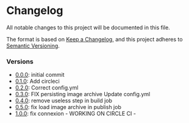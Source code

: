 # Changelog
All notable changes to this project will be documented in this file.

The format is based on [Keep a Changelog](https://keepachangelog.com/en/1.0.0/),
and this project adheres to [Semantic Versioning](https://semver.org/spec/v2.0.0.html).

### Versions
- [0.0.0]: initial commit
- [0.1.0]: Add circleci
- [0.2.0]: Correct config.yml
- [0.3.0]: FIX persisting image archive Update config.yml
- [0.4.0]: remove useless step in build job
- [0.5.0]: fix load image archive in publish job
- [1.0.0]: fix connexion - WORKING ON CIRCLE CI -


[0.0.0]: https://github.com/YI-B3-Devops/tp2-Team-3/tree/ddaaec7573202f739cfce6bdc5c46614652106ef
[0.1.0]: https://github.com/YI-B3-Devops/tp2-Team-3/tree/1e2befb44c19e86fc02c2d71bbc9ce980c5b4d57
[0.2.0]: https://github.com/YI-B3-Devops/tp2-Team-3/tree/f589a102752fc57585f61ea1f6a9f3052f85e9a7
[0.3.0]: https://github.com/YI-B3-Devops/tp2-Team-3/tree/8815ef719c6c95cf56f76fb81e44f1704312b2a0
[0.4.0]: https://github.com/YI-B3-Devops/tp2-Team-3/tree/7f6696db4b3e0ef9791186d397cc2ae5fe2df801
[0.5.0]: https://github.com/YI-B3-Devops/tp2-Team-3/tree/f91b321a20ffc0fa60c507735ae5b48e08b909fa
[1.0.0]: https://github.com/YI-B3-Devops/tp2-Team-3/tree/ad0d9e2be5fee3698d64d1803b2b81f2d466e4d9
